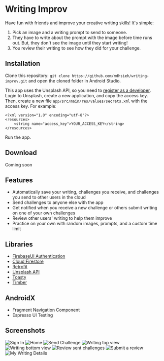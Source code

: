 # Writing Improv
Have fun with friends and improve your creative writing skills! It's simple:
1. Pick an image and a writing prompt to send to someone.
2. They have to write about the prompt with the image before time runs out. But, they don't see the image until they start writing!
3. You review their writing to see how they did for your challenge.

## Installation
Clone this repository:
`git clone https://github.com/mdhsieh/writing-improv.git`
and open the cloned folder in Android Studio.

This app uses the Unsplash API,
so you need to [register as a developer](https://unsplash.com/join).
Login to Unsplash, create a new application, and copy the access key.
Then, create a new file `app/src/main/res/values/secrets.xml` with the access key.
For example:
```
<?xml version="1.0" encoding="utf-8"?>
<resources>
    <string name="access_key">YOUR_ACCESS_KEY</string>
</resources>
```

Run the app.

## Download
Coming soon

## Features
- Automatically save your writing, challenges you receive, and challenges you send to other users in the cloud
- Send challenges to anyone else with the app
- Get notified when you receive a new challenge or others submit writing on one of your own challenges
- Review other users' writing to help them improve
- Practice on your own with random images, prompts, and a custom time limit

## Libraries
- [FirebaseUI Authentication](https://firebase.google.com/docs/auth/android/firebaseui)
- [Cloud Firestore](https://firebase.google.com/docs/firestore)
- [Retrofit](https://square.github.io/retrofit)
- [Unsplash API](https://unsplash.com/developers)
- [Toasty](https://github.com/GrenderG/Toasty)
- [Timber](https://github.com/JakeWharton/timber)

## AndroidX
- Fragment Navigation Component
- Espresso UI Testing

## Screenshots
![Sign In](Capture.PNG)
![Home](Capture1.PNG)
![Send Challenge](Capture3.PNG)
![Writing top view](Capture5.PNG)
![Writing bottom view](Capture6.PNG)
![Review sent challenges](Capture7.PNG)
![Submit a review](Capture9.PNG)
![My Writing Details](Capture12.PNG)